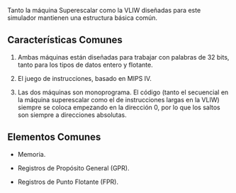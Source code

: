 Tanto la máquina Superescalar como la VLIW diseñadas para este simulador mantienen una estructura básica común.


## Características Comunes

1. Ambas máquinas están diseñadas para trabajar con palabras de 32 bits, tanto para los tipos de datos entero y flotante.

2. El juego de instrucciones, basado en MIPS IV.

3. Las dos máquinas son monoprograma. El código (tanto el secuencial en la máquina superescalar como el de instrucciones largas en la VLIW) siempre se coloca empezando en la dirección 0, por lo que los saltos son siempre a direcciones absolutas.


## Elementos Comunes

* Memoria.

* Registros de Propósito General (GPR).

* Registros de Punto Flotante (FPR).
